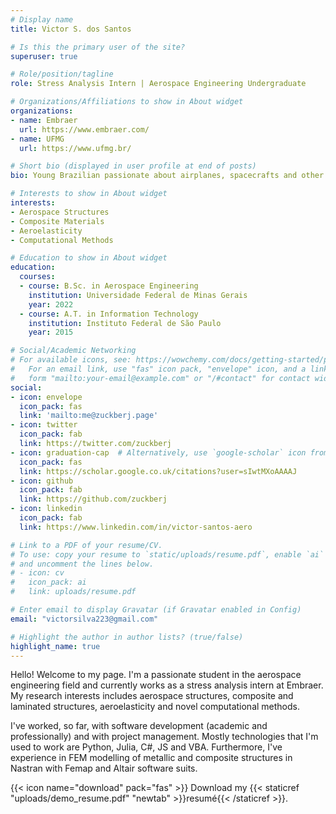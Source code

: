 ```yaml
---
# Display name
title: Victor S. dos Santos

# Is this the primary user of the site?
superuser: true

# Role/position/tagline
role: Stress Analysis Intern | Aerospace Engineering Undergraduate

# Organizations/Affiliations to show in About widget
organizations:
- name: Embraer
  url: https://www.embraer.com/
- name: UFMG
  url: https://www.ufmg.br/

# Short bio (displayed in user profile at end of posts)
bio: Young Brazilian passionate about airplanes, spacecrafts and other cultures.

# Interests to show in About widget
interests:
- Aerospace Structures
- Composite Materials
- Aeroelasticity
- Computational Methods

# Education to show in About widget
education:
  courses:
  - course: B.Sc. in Aerospace Engineering
    institution: Universidade Federal de Minas Gerais
    year: 2022
  - course: A.T. in Information Technology
    institution: Instituto Federal de São Paulo
    year: 2015

# Social/Academic Networking
# For available icons, see: https://wowchemy.com/docs/getting-started/page-builder/#icons
#   For an email link, use "fas" icon pack, "envelope" icon, and a link in the
#   form "mailto:your-email@example.com" or "/#contact" for contact widget.
social:
- icon: envelope
  icon_pack: fas
  link: 'mailto:me@zuckberj.page'
- icon: twitter
  icon_pack: fab
  link: https://twitter.com/zuckberj
- icon: graduation-cap  # Alternatively, use `google-scholar` icon from `ai` icon pack
  icon_pack: fas
  link: https://scholar.google.co.uk/citations?user=sIwtMXoAAAAJ
- icon: github
  icon_pack: fab
  link: https://github.com/zuckberj
- icon: linkedin
  icon_pack: fab
  link: https://www.linkedin.com/in/victor-santos-aero

# Link to a PDF of your resume/CV.
# To use: copy your resume to `static/uploads/resume.pdf`, enable `ai` icons in `params.toml`,
# and uncomment the lines below.
# - icon: cv
#   icon_pack: ai
#   link: uploads/resume.pdf

# Enter email to display Gravatar (if Gravatar enabled in Config)
email: "victorsilva223@gmail.com"

# Highlight the author in author lists? (true/false)
highlight_name: true
---
```


Hello! Welcome to my page. I'm a passionate student in the aerospace engineering field and currently works as a
stress analysis intern at Embraer. My research interests includes
aerospace structures, composite and laminated structures, aeroelasticity and novel computational
methods.

I've worked, so far, with software development (academic and professionally) and with project management. Mostly technologies that I'm used to work are Python, Julia, C#, JS and VBA. Furthermore, I've experience in FEM modelling of metallic and composite
structures in Nastran with Femap and Altair software suits.

{{< icon name="download" pack="fas" >}} Download my {{< staticref "uploads/demo_resume.pdf" "newtab" >}}resumé{{< /staticref >}}.
